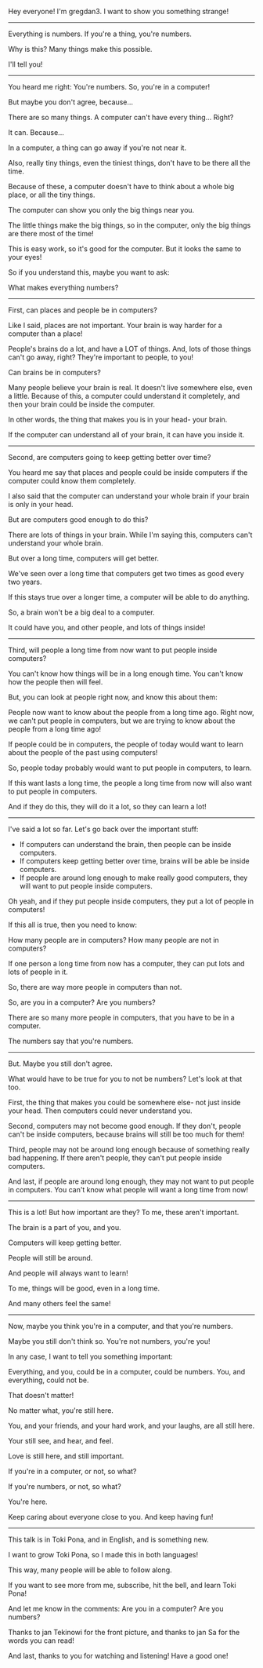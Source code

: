 Hey everyone! I'm gregdan3. I want to show you something strange!

---

<!-- intro: everything is numbers -->

Everything is numbers. If you're a thing, you're numbers.

Why is this? Many things make this possible.

I'll tell you!

---

<!-- opening arguments: there are so many things, but computers don't have them all at once-->

You heard me right: You're numbers. So, you're in a computer!

But maybe you don't agree, because...

There are so many things. A computer can't have every thing... Right?

It can. Because...

In a computer, a thing can go away if you're not near it.

Also, really tiny things, even the tiniest things, don't have to be there all the time.

Because of these, a computer doesn't have to think about a whole big place, or all the tiny things.

The computer can show you only the big things near you.

The little things make the big things, so in the computer, only the big things are there most of the time!

This is easy work, so it's good for the computer. But it looks the same to your eyes!

So if you understand this, maybe you want to ask:

What makes everything numbers?

---

<!-- reason one: people can be in computers -->

First, can places and people be in computers?

Like I said, places are not important. Your brain is way harder for a computer than a place!

People's brains do a lot, and have a LOT of things. And, lots of those things can't go away, right? They're important to people, to you!

Can brains be in computers?

Many people believe your brain is real. It doesn't live somewhere else, even a little. Because of this, a computer could understand it completely, and then your brain could be inside the computer.

In other words, the thing that makes you is in your head- your brain.

If the computer can understand all of your brain, it can have you inside it.

---

<!-- reason two: computers keep getting better over time -->

Second, are computers going to keep getting better over time?

You heard me say that places and people could be inside computers if the computer could know them completely.

I also said that the computer can understand your whole brain if your brain is only in your head.

But are computers good enough to do this?

There are lots of things in your brain. While I'm saying this, computers can't understand your whole brain.

But over a long time, computers will get better.

We've seen over a long time that computers get two times as good every two years.

If this stays true over a longer time, a computer will be able to do anything.

So, a brain won't be a big deal to a computer.

It could have you, and other people, and lots of things inside!

---

<!-- reason number three: future people want people inside computer -->

Third, will people a long time from now want to put people inside computers?

You can't know how things will be in a long enough time. You can't know how the people then will feel.

But, you can look at people right now, and know this about them:

People now want to know about the people from a long time ago. Right now, we can't put people in computers, but we are trying to know about the people from a long time ago!

If people could be in computers, the people of today would want to learn about the people of the past using computers!

So, people today probably would want to put people in computers, to learn.

If this want lasts a long time, the people a long time from now will also want to put people in computers.

And if they do this, they will do it a lot, so they can learn a lot!

---

<!-- closing arguments:  -->

I've said a lot so far. Let's go back over the important stuff:

- If computers can understand the brain, then people can be inside computers.
- If computers keep getting better over time, brains will be able be inside computers.
- If people are around long enough to make really good computers, they will want to put people inside computers.

Oh yeah, and if they put people inside computers, they put a lot of people in computers!

If this all is true, then you need to know:

How many people are in computers? How many people are not in computers?

If one person a long time from now has a computer, they can put lots and lots of people in it.

So, there are way more people in computers than not.

So, are you in a computer? Are you numbers?

There are so many more people in computers, that you have to be in a computer.

The numbers say that you're numbers.

---

<!-- counterarguments -->

But. Maybe you still don't agree.

What would have to be true for you to not be numbers? Let's look at that too.

First, the thing that makes you could be somewhere else- not just inside your head. Then computers could never understand you.

Second, computers may not become good enough. If they don't, people can't be inside computers, because brains will still be too much for them!

Third, people may not be around long enough because of something really bad happening. If there aren't people, they can't put people inside computers.

And last, if people are around long enough, they may not want to put people in computers. You can't know what people will want a long time from now!

---

This is a lot! But how important are they? To me, these aren't important.

The brain is a part of you, and you.

Computers will keep getting better.

People will still be around.

And people will always want to learn!

To me, things will be good, even in a long time.

And many others feel the same!

---

<!-- finale -->

Now, maybe you think you're in a computer, and that you're numbers.

Maybe you still don't think so. You're not numbers, you're you!

In any case, I want to tell you something important:

Everything, and you, could be in a computer, could be numbers. You, and everything, could not be.

That doesn't matter!

No matter what, you're still here.

You, and your friends, and your hard work, and your laughs, are all still here.

Your still see, and hear, and feel.

Love is still here, and still important.

If you're in a computer, or not, so what?

If you're numbers, or not, so what?

You're here.

Keep caring about everyone close to you. And keep having fun!

---

This talk is in Toki Pona, and in English, and is something new.

I want to grow Toki Pona, so I made this in both languages!

This way, many people will be able to follow along.

If you want to see more from me, subscribe, hit the bell, and learn Toki Pona!

And let me know in the comments: Are you in a computer? Are you numbers?

Thanks to jan Tekinowi for the front picture, and thanks to jan Sa for the words you can read!

And last, thanks to you for watching and listening! Have a good one!
